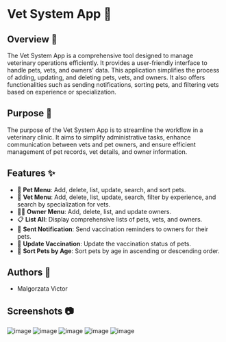 # Vet System App 🐾

## Overview 📝

The Vet System App is a comprehensive tool designed to manage veterinary operations efficiently. It provides a user-friendly interface to handle pets, vets, and owners' data. This application simplifies the process of adding, updating, and deleting pets, vets, and owners. It also offers functionalities such as sending notifications, sorting pets, and filtering vets based on experience or specialization.

## Purpose 🎯

The purpose of the Vet System App is to streamline the workflow in a veterinary clinic. It aims to simplify administrative tasks, enhance communication between vets and pet owners, and ensure efficient management of pet records, vet details, and owner information.

## Features ✨

- 🐇 **Pet Menu**: Add, delete, list, update, search, and sort pets.
- 🥼 **Vet Menu**: Add, delete, list, update, search, filter by experience, and search by specialization for vets.
- 🧑🏻 **Owner Menu**: Add, delete, list, and update owners.
- 📋 **List All**: Display comprehensive lists of pets, vets, and owners.
- 🔔 **Sent Notification**: Send vaccination reminders to owners for their pets.
- 💉 **Update Vaccination**: Update the vaccination status of pets.
- 📅 **Sort Pets by Age**: Sort pets by age in ascending or descending order.

## Authors 📝

- Malgorzata Victor

## Screenshots 📷

![image](https://github.com/MalgorzataVictor/VetSystem/assets/117981707/03bd6f3c-ebfa-4b5c-a2a6-7583e284966b)
![image](https://github.com/MalgorzataVictor/VetSystem/assets/117981707/824c7c08-ee53-4dcb-9905-c745c1b2218a)
![image](https://github.com/MalgorzataVictor/VetSystem/assets/117981707/7a22ad7d-1d3f-4d7e-95de-6130c6145722)
![image](https://github.com/MalgorzataVictor/VetSystem/assets/117981707/315cb587-4ebd-4541-bda3-51bd8c79f25b)
![image](https://github.com/MalgorzataVictor/VetSystem/assets/117981707/50557b91-f612-45b6-b683-334e153372d9)




